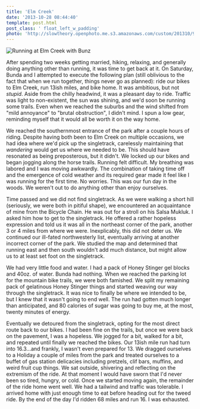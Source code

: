 ```yaml
---
title: 'Elm Creek'
date: '2013-10-28 08:44:40'
template: post.html
post_class: ' float_left_w_padding'
photo: 'http://slowtheory.openphoto.me.s3.amazonaws.com/custom/201310/976c63d63ead11e3bb3e22000a1fb8a8_8-848780_350x250xCR.jpg'
---
```


![Running at Elm Creek with Bunz](http://slowtheory.trovebox.com/photo/47t/create/1de80/450x450.jpg) 

After spending two weeks getting married, hiking, relaxing, and generally doing anything other than running, it was time to get back at it. On Saturday, Bunda and I attempted to execute the following plan (still oblivious to the fact that when we run together, things never go as planned): ride our bikes to Elm Creek, run 13ish miles, and bike home. It was ambitious, but not *stupid*. Aside from the chilly headwind, it was a pleasant day to ride. Traffic was light to non-existent, the sun was shining, and we'd soon be running some trails. Even when we reached the suburbs and the wind shifted from "mild annoyance" to "brutal obstruction", I didn't mind. I spun a low gear, reminding myself that it would all be worth it on the way home.

We reached the southernmost entrance of the park after a couple hours of riding. Despite having both been to Elm Creek on multiple occasions, we had idea where we'd pick up the singletrack, carelessly maintaining that *wandering* would get us where we needed to be. This should have resonated as being preposterous, but it didn't. We locked up our bikes and began jogging along the horse trails. Running felt difficult. My breathing was labored and I was moving awkwardly. The combination of taking time off and the emergence of cold weather and its required gear made it feel like I was running for the first time. No worries. This was our fun day in the woods. We weren't out to do anything other than enjoy ourselves.

Time passed and we did not find singletrack. As we were walking a short hill (seriously, we were both in pitiful shape), we encountered an acquaintance of mine from the Bicycle Chain. He was out for a stroll on his Salsa Mukluk. I asked him how to get to the singletrack. He offered a rather hopeless expression and told us it was all in the northeast corner of the park, another 3 or 4 miles from where we were. Inexplicably, this did not deter us. We continued our ill-fated northwesterly list, eventually arriving at another incorrect corner of the park. We studied the map and determined that running east and then south wouldn't add much distance, but might allow us to at least set foot on the singletrack.

We had very little food and water. I had a pack of Honey Stinger gel blocks and 40oz. of water. Bunda had nothing. When we reached the parking lot for the mountain bike trails, we were both famished. We split my remaining pack of gelatinous Honey Stinger things and started weaving our way through the singletrack. It was nice to finally be where we intended to be, but I knew that it wasn't going to end well. The run had gotten much longer than anticipated, and 80 calories of sugar was going to buy me, at the most, twenty minutes of energy. 

Eventually we detoured from the singletrack, opting for the most direct route back to our bikes. I had been fine on the trails, but once we were back on the pavement, I was a hopeless. We jogged for a bit, walked for a bit, and repeated until finally we reached the bikes. Our 13ish mile run had turn into 16.3...and frankly, I wasn't even prepared for 13. We dragged ourselves to a Holiday a couple of miles from the park and treated ourselves to a buffet of gas station delicacies including pretzels, clif bars, muffins, and weird fruit cup things. We sat outside, shivering and reflecting on the extremism of the ride. At that moment I would have sworn that I'd never been so tired, hungry, or cold. Once we started moving again, the remainder of the ride home went well. We had a tailwind and traffic was tolerable. I arrived home with just enough time to eat before heading out for the tweed ride. By the end of the day I'd ridden 68 miles and run 16. I was exhausted.